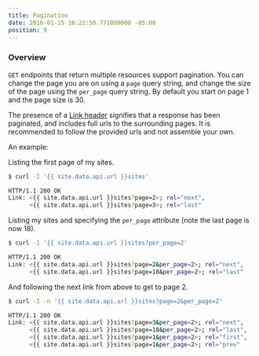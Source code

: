 ```yaml
---
title: Pagination
date: 2016-01-15 16:22:50.771000000 -05:00
position: 9
---
```


### Overview

`GET` endpoints that return multiple resources support pagination. You can change the page you are on using a `page` query string, and change the size of the page using the `per_page` query string. By default you start on page 1 and the page size is 30.

The presence of a [Link header](http://tools.ietf.org/html/rfc5988) signifies that a response has been paginated, and includes full urls to the surrounding pages. It is recommended to follow the provided urls and not assemble your own.

An example:

Listing the first page of my sites.

~~~ bash
$ curl -I '{{ site.data.api.url }}sites'

HTTP/1.1 200 OK
Link: <{{ site.data.api.url }}sites?page=2>; rel="next",
      <{{ site.data.api.url }}sites?page=3>; rel="last"
~~~

Listing my sites and specifying the `per_page` attribute (note the last page is now 18).

~~~ bash
$ curl -I '{{ site.data.api.url }}sites?per_page=2'

HTTP/1.1 200 OK
Link: <{{ site.data.api.url }}sites?page=2&per_page=2>; rel="next",
      <{{ site.data.api.url }}sites?page=18&per_page=2>; rel="last"
~~~

And following the next link from above to get to page 2.

~~~ bash
$ curl -I -n '{{ site.data.api.url }}sites?page=2&per_page=2'

HTTP/1.1 200 OK
Link: <{{ site.data.api.url }}sites?page=3&per_page=2>; rel="next",
      <{{ site.data.api.url }}sites?page=18&per_page=2>; rel="last",
      <{{ site.data.api.url }}sites?page=1&per_page=2>; rel="first",
      <{{ site.data.api.url }}sites?page=1&per_page=2>; rel="prev"
~~~
